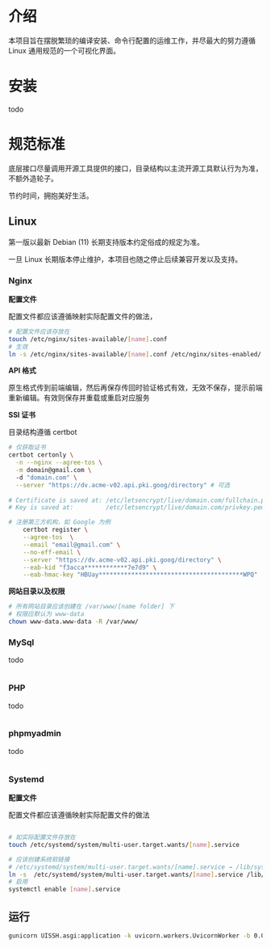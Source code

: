 # 介绍

本项目旨在摆脱繁琐的编译安装、命令行配置的运维工作，并尽最大的努力遵循 Linux 通用规范的一个可视化界面。

# 安装

todo

# 规范标准

底层接口尽量调用开源工具提供的接口，目录结构以主流开源工具默认行为为准，不额外造轮子。

节约时间，拥抱美好生活。

## Linux

第一版以最新 Debian (11) 长期支持版本约定俗成的规定为准。

一旦 Linux 长期版本停止维护，本项目也随之停止后续兼容开发以及支持。

### Nginx

**配置文件**

配置文件都应该遵循映射实际配置文件的做法，

```bash
# 配置文件应该存放在 
touch /etc/nginx/sites-available/[name].conf
# 生效
ln -s /etc/nginx/sites-available/[name].conf /etc/nginx/sites-enabled/[name].conf
```

**API 格式**

原生格式传到前端编辑，然后再保存传回时验证格式有效，无效不保存，提示前端重新编辑。有效则保存并重载或重启对应服务

**SSl 证书**

目录结构遵循 certbot

```bash
# 仅获取证书
certbot certonly \
  -n --nginx --agree-tos \
  -m domain@gmail.com \ 
  -d "domain.com" \
  --server "https://dv.acme-v02.api.pki.goog/directory" # 可选
  
# Certificate is saved at: /etc/letsencrypt/live/domain.com/fullchain.pem
# Key is saved at:         /etc/letsencrypt/live/domain.com/privkey.pem
```

```bash
# 注册第三方机构，如 Google 为例
    certbot register \
    --agree-tos  \
    --email "email@gmail.com" \
    --no-eff-email \
    --server "https://dv.acme-v02.api.pki.goog/directory" \
    --eab-kid "f3acca************7e7d9" \
    --eab-hmac-key "HBUay****************************************WPQ"
```

**网站目录以及权限**

```bash
# 所有网站目录应该创建在 /var/www/[name folder] 下
# 权限应默认为 www-data
chown www-data.www-data -R /var/www/
```

### MySql

todo

```bash

```

### PHP

todo

```bash

```

### phpmyadmin

todo

```bash

```

### Systemd

**配置文件**

配置文件都应该遵循映射实际配置文件的做法

```bash

# 如实际配置文件存放在
touch /etc/systemd/system/multi-user.target.wants/[name].service

# 应该创建系统软链接
# /etc/systemd/system/multi-user.target.wants/[name].service → /lib/systemd/system/[name].service
ln -s  /etc/systemd/system/multi-user.target.wants/[name].service /lib/systemd/system/[name].service
# 启用
systemctl enable [name].service 
```

## 运行

```bash
gunicorn UISSH.asgi:application -k uvicorn.workers.UvicornWorker -b 0.0.0.0:8000 
```

